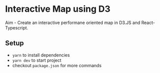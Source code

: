 # Interactive Map using D3

Aim - Create an interactive performane oriented map in D3.JS and React-Typescript.

## Setup

- `yarn` to install dependencies
- `yarn dev` to start project
- checkout `package.json` for more commands
